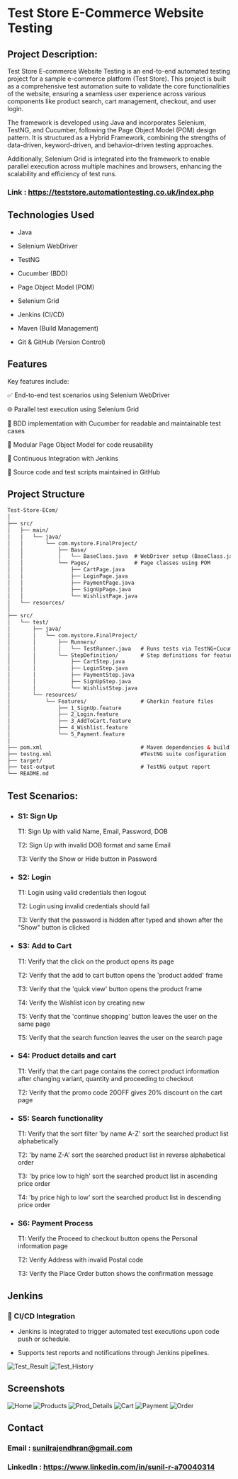 
# Test Store E-Commerce Website Testing
## Project Description:

Test Store E-commerce Website Testing is an end-to-end automated testing project for a sample e-commerce platform (Test Store). This project is built as a comprehensive test automation suite to validate the core functionalities of the website, ensuring a seamless user experience across various components like product search, cart management, checkout, and user login.

The framework is developed using Java and incorporates Selenium, TestNG, and Cucumber, following the Page Object Model (POM) design pattern. It is structured as a Hybrid Framework, combining the strengths of data-driven, keyword-driven, and behavior-driven testing approaches.

Additionally, Selenium Grid is integrated into the framework to enable parallel execution across multiple machines and browsers, enhancing the scalability and efficiency of test runs.

### Link : https://teststore.automationtesting.co.uk/index.php






## Technologies Used
- Java

- Selenium WebDriver

- TestNG

- Cucumber (BDD)

- Page Object Model (POM)

- Selenium Grid

- Jenkins (CI/CD)

- Maven (Build Management)

- Git & GitHub (Version Control)
## Features
Key features include:

✅ End-to-end test scenarios using Selenium WebDriver

🌐 Parallel test execution using Selenium Grid

🧪 BDD implementation with Cucumber for readable and maintainable test cases

🧱 Modular Page Object Model for code reusability

🔄 Continuous Integration with Jenkins

📂 Source code and test scripts maintained in GitHub
## Project Structure
```xml
Test-Store-ECom/
│
├── src/
│   ├── main/
│   │   └── java/
│   │       └── com.mystore.FinalProject/
│   │           ├── Base/
│   │           │   └── BaseClass.java  # WebDriver setup (BaseClass.java)
│   │           └── Pages/              # Page classes using POM
│   │               ├── CartPage.java
│   │               ├── LoginPage.java
│   │               ├── PaymentPage.java
│   │               ├── SignUpPage.java
│   │               └── WishlistPage.java
│   └── resources/
│
├── src/
│   └── test/
│       ├── java/
│       │   └── com.mystore.FinalProject/
│       │       ├── Runners/
│       │       │   └── TestRunner.java   # Runs tests via TestNG+Cucumber
│       │       └── StepDefinition/       # Step definitions for feature files
│       │           ├── CartStep.java
│       │           ├── LoginStep.java
│       │           ├── PaymentStep.java
│       │           ├── SignUpStep.java
│       │           └── WishlistStep.java
│       └── resources/
│           └── Features/                 # Gherkin feature files  
│               ├── 1_SignUp.feature
│               ├── 2_Login.feature
│               ├── 3_AddToCart.feature
│               ├── 4_Wishlist.feature
│               └── 5_Payment.feature
│
├── pom.xml                               # Maven dependencies & build plugins
├── testng.xml                            #TestNG suite configuration
├── target/
├── test-output                           # TestNG output report
└── README.md
```

## Test Scenarios:
- ### S1: Sign Up
  
  T1: Sign Up with valid Name, Email, Password, DOB
  
  T2: Sign Up with invalid DOB format and same Email
  
  T3: Verify the Show or Hide button in Password

- ### S2: Login
  
  T1: Login using valid credentials then logout
  
  T2: Login using invalid credentials should fail
  
  T3: Verify that the password is hidden after typed and shown after the "Show" button is clicked

- ### S3: Add to Cart
  
  T1: Verify that the click on the product opens its page
  
  T2: Verify that the add to cart button opens the 'product added' frame
  
  T3: Verify that the 'quick view' button opens the product frame

  T4: Verify the Wishlist icon by creating new
  
  T5: Verify that the 'continue shopping' button leaves the user on the same page
  
  T5: Verify that the search function leaves the user on the search page

- ### S4: Product details and cart

  T1: Verify that the cart page contains the correct product information after changing variant, quantity and proceeding to checkout

  T2: Verify that the promo code 20OFF gives 20% discount on the cart page

- ### S5: Search functionality

  T1: Verify that the sort filter 'by name A-Z' sort the searched product list alphabetically

  T2: 'by name Z-A' sort the searched product list in reverse alphabetical order

  T3: 'by price low to high' sort the searched product list in ascending price order

  T4: 'by price high to low' sort the searched product list in descending price order

- ### S6: Payment Process  

  T1: Verify the Proceed to checkout button opens the Personal information page

  T2: Verify Address with invalid Postal code

  T3: Verify the Place Order button shows the confirmation message
 
## Jenkins

### 🔄 CI/CD Integration

- Jenkins is integrated to trigger automated test executions upon code push or schedule.

- Supports test reports and notifications through Jenkins pipelines.

![Test_Result](https://github.com/user-attachments/assets/bb5fd3d8-d996-4a4a-83e2-121eacaa04c7)
![Test_History](https://github.com/user-attachments/assets/fb4732b4-a807-4995-900d-a9a935381f9e)

## Screenshots

![Home](https://github.com/user-attachments/assets/2e7f5a66-8ac5-478f-aa8c-506a3b385665)
![Products](https://github.com/user-attachments/assets/e42583eb-93ae-49a6-a2bf-93ba79af330d)
![Prod_Details](https://github.com/user-attachments/assets/41fd46e7-1cea-440b-9f2f-ac0217e00770)
![Cart](https://github.com/user-attachments/assets/cf48392c-9a8f-445d-a865-e04cfe3b8d36)
![Payment](https://github.com/user-attachments/assets/3e7dc977-bf87-4aca-bb3c-76f459c6a946)
![Order](https://github.com/user-attachments/assets/6cce085c-b692-4195-b7cd-8c4e7d2b7396)



## Contact

### Email : sunilrajendhran@gmail.com

### LinkedIn : https://www.linkedin.com/in/sunil-r-a70040314